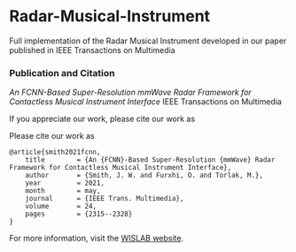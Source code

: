 # Radar-Musical-Instrument
Full implementation of the Radar Musical Instrument developed in our paper published in IEEE Transactions on Multimedia

### Publication and Citation
*An FCNN-Based Super-Resolution mmWave Radar Framework for Contactless Musical Instrument Interface*
IEEE Transactions on Multimedia

If you appreciate our work, please cite our work as

Please cite our work as
```
@article{smith2021fcnn,
	title        = {An {FCNN}-Based Super-Resolution {mmWave} Radar Framework for Contactless Musical Instrument Interface},
	author       = {Smith, J. W. and Furxhi, O. and Torlak, M.},
	year         = 2021,
	month        = may,
	journal      = {IEEE Trans. Multimedia},
	volume       = 24,
	pages        = {2315--2328}
}
```

For more information, visit the [WISLAB website](https://labs.utdallas.edu/wislab).
